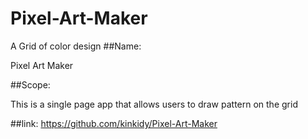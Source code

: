 # Pixel-Art-Maker
A Grid of color design
##Name:

Pixel Art Maker

##Scope:

This is a single page app that allows users to draw pattern on the grid

##link:
https://github.com/kinkidy/Pixel-Art-Maker
